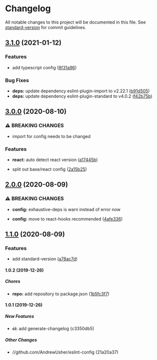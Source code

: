 # Changelog

All notable changes to this project will be documented in this file. See [standard-version](https://github.com/conventional-changelog/standard-version) for commit guidelines.

## [3.1.0](https://github.com/AndrewUsher/eslint-config/compare/v3.0.0...v3.1.0) (2021-01-12)


### Features

* add typescript config ([8f31a96](https://github.com/AndrewUsher/eslint-config/commit/8f31a96b4a485152b3437dd0d1a2470c051ca558))


### Bug Fixes

* **deps:** update dependency eslint-plugin-import to v2.22.1 ([b91d505](https://github.com/AndrewUsher/eslint-config/commit/b91d5050c66a55c4572e9eca9fe92777520044d5))
* **deps:** update dependency eslint-plugin-standard to v4.0.2 ([f42b75b](https://github.com/AndrewUsher/eslint-config/commit/f42b75b2661e8b96f551d44d23c299a99a6d2534))

## [3.0.0](https://github.com/AndrewUsher/eslint-config/compare/v2.0.0...v3.0.0) (2020-08-10)


### ⚠ BREAKING CHANGES

* import for config needs to be changed

### Features

* **react:** auto detect react version ([a17445b](https://github.com/AndrewUsher/eslint-config/commit/a17445b2af3e0db7da306f1848450c978e03bd4d))


* split out base/react config ([2a15b25](https://github.com/AndrewUsher/eslint-config/commit/2a15b254fa67b44dc9e58db45d78bb5bf3504848))

## [2.0.0](https://github.com/AndrewUsher/eslint-config/compare/v1.1.0...v2.0.0) (2020-08-09)


### ⚠ BREAKING CHANGES

* **config:** exhaustive-deps is warn instead of error now

* **config:** move to react-hooks recommended ([4afe336](https://github.com/AndrewUsher/eslint-config/commit/4afe336456219e32b4b3df9026e83a21505de03a))

## [1.1.0](https://github.com/AndrewUsher/eslint-config/compare/v1.0.2...v1.1.0) (2020-08-09)


### Features

* add standard-version ([a78ac7d](https://github.com/AndrewUsher/eslint-config/commit/a78ac7d17650897a17ebd3943d297f45ac55e38b))

#### 1.0.2 (2019-12-26)

##### Chores

* **repo:**  add repository to package.json ([1b5fc3f7](https://github.com/AndrewUsher/eslint-config/commit/1b5fc3f72e7f47d2c4f42266b32fd3227d5e94a5))

#### 1.0.1 (2019-12-26)

##### New Features

* **ci:**  add generate-changelog (c3350db5)

##### Other Changes

* //github.com/AndrewUsher/eslint-config (21a20a37)
